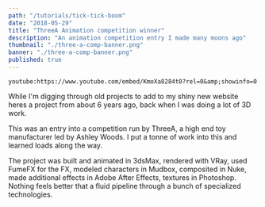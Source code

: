 ```yaml
---
path: "/tutorials/tick-tick-boom"
date: "2018-05-29"
title: "ThreeA Animation competition winner"
description: "An animation competition entry I made many moons ago"
thumbnail: "./three-a-comp-banner.png"
banner: "./three-a-comp-banner.png"
published: true
---
```


`youtube:https://www.youtube.com/embed/KmoXa8284t0?rel=0&amp;showinfo=0`

While I'm digging through old projects to add to my shiny new website heres a project from about 6 years ago, back when I was doing a lot of 3D work.

This was an entry into a competition run by ThreeA, a high end toy manufacturer led by Ashley Woods. I put a tonne of work into this and learned loads along the way.

The project was built and animated in 3dsMax, rendered with VRay, used FumeFX for the FX, modeled characters in Mudbox, composited in Nuke, made additional effects in Adobe After Effects, textures in Photoshop. Nothing feels better that a fluid pipeline through a bunch of specialized technologies.
